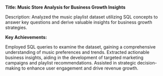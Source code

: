 **Title: Music Store Analysis for Business Growth Insights**

Description: Analyzed the music playlist dataset utilizing SQL concepts to answer key questions and derive valuable insights for business growth strategies.

**Key Achievements:**

Employed SQL queries to examine the dataset, gaining a comprehensive understanding of music preferences and trends.
Extracted actionable business insights, aiding in the development of targeted marketing campaigns and playlist recommendations.
Assisted in strategic decision-making to enhance user engagement and drive revenue growth.

